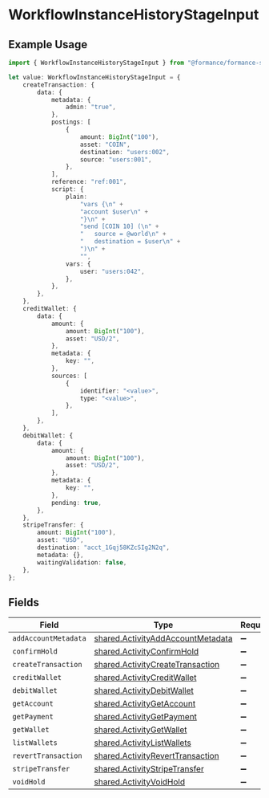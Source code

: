 # WorkflowInstanceHistoryStageInput

## Example Usage

```typescript
import { WorkflowInstanceHistoryStageInput } from "@formance/formance-sdk/sdk/models/shared";

let value: WorkflowInstanceHistoryStageInput = {
    createTransaction: {
        data: {
            metadata: {
                admin: "true",
            },
            postings: [
                {
                    amount: BigInt("100"),
                    asset: "COIN",
                    destination: "users:002",
                    source: "users:001",
                },
            ],
            reference: "ref:001",
            script: {
                plain:
                    "vars {\n" +
                    "account $user\n" +
                    "}\n" +
                    "send [COIN 10] (\n" +
                    "	source = @world\n" +
                    "	destination = $user\n" +
                    ")\n" +
                    "",
                vars: {
                    user: "users:042",
                },
            },
        },
    },
    creditWallet: {
        data: {
            amount: {
                amount: BigInt("100"),
                asset: "USD/2",
            },
            metadata: {
                key: "",
            },
            sources: [
                {
                    identifier: "<value>",
                    type: "<value>",
                },
            ],
        },
    },
    debitWallet: {
        data: {
            amount: {
                amount: BigInt("100"),
                asset: "USD/2",
            },
            metadata: {
                key: "",
            },
            pending: true,
        },
    },
    stripeTransfer: {
        amount: BigInt("100"),
        asset: "USD",
        destination: "acct_1Gqj58KZcSIg2N2q",
        metadata: {},
        waitingValidation: false,
    },
};
```

## Fields

| Field                                                                                         | Type                                                                                          | Required                                                                                      | Description                                                                                   |
| --------------------------------------------------------------------------------------------- | --------------------------------------------------------------------------------------------- | --------------------------------------------------------------------------------------------- | --------------------------------------------------------------------------------------------- |
| `addAccountMetadata`                                                                          | [shared.ActivityAddAccountMetadata](../../../sdk/models/shared/activityaddaccountmetadata.md) | :heavy_minus_sign:                                                                            | N/A                                                                                           |
| `confirmHold`                                                                                 | [shared.ActivityConfirmHold](../../../sdk/models/shared/activityconfirmhold.md)               | :heavy_minus_sign:                                                                            | N/A                                                                                           |
| `createTransaction`                                                                           | [shared.ActivityCreateTransaction](../../../sdk/models/shared/activitycreatetransaction.md)   | :heavy_minus_sign:                                                                            | N/A                                                                                           |
| `creditWallet`                                                                                | [shared.ActivityCreditWallet](../../../sdk/models/shared/activitycreditwallet.md)             | :heavy_minus_sign:                                                                            | N/A                                                                                           |
| `debitWallet`                                                                                 | [shared.ActivityDebitWallet](../../../sdk/models/shared/activitydebitwallet.md)               | :heavy_minus_sign:                                                                            | N/A                                                                                           |
| `getAccount`                                                                                  | [shared.ActivityGetAccount](../../../sdk/models/shared/activitygetaccount.md)                 | :heavy_minus_sign:                                                                            | N/A                                                                                           |
| `getPayment`                                                                                  | [shared.ActivityGetPayment](../../../sdk/models/shared/activitygetpayment.md)                 | :heavy_minus_sign:                                                                            | N/A                                                                                           |
| `getWallet`                                                                                   | [shared.ActivityGetWallet](../../../sdk/models/shared/activitygetwallet.md)                   | :heavy_minus_sign:                                                                            | N/A                                                                                           |
| `listWallets`                                                                                 | [shared.ActivityListWallets](../../../sdk/models/shared/activitylistwallets.md)               | :heavy_minus_sign:                                                                            | N/A                                                                                           |
| `revertTransaction`                                                                           | [shared.ActivityRevertTransaction](../../../sdk/models/shared/activityreverttransaction.md)   | :heavy_minus_sign:                                                                            | N/A                                                                                           |
| `stripeTransfer`                                                                              | [shared.ActivityStripeTransfer](../../../sdk/models/shared/activitystripetransfer.md)         | :heavy_minus_sign:                                                                            | N/A                                                                                           |
| `voidHold`                                                                                    | [shared.ActivityVoidHold](../../../sdk/models/shared/activityvoidhold.md)                     | :heavy_minus_sign:                                                                            | N/A                                                                                           |